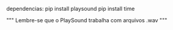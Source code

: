 dependencias:
  pip install playsound
  pip install time
  
""" Lembre-se que o PlaySound trabalha com arquivos .wav """
